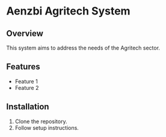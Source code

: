 # Aenzbi Agritech System
## Overview
This system aims to address the needs of the Agritech sector.
## Features
- Feature 1
- Feature 2
## Installation
1. Clone the repository.
2. Follow setup instructions.
